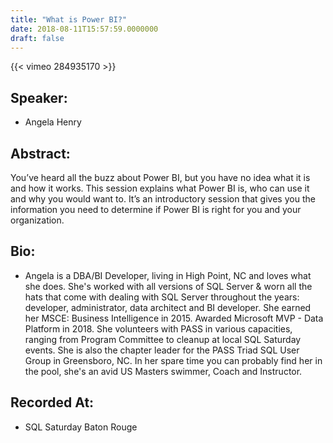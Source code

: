 ```yaml
---
title: "What is Power BI?"
date: 2018-08-11T15:57:59.0000000
draft: false
---
```


{{< vimeo 284935170 >}}

## Speaker:

 - Angela Henry

## Abstract:

<p>You’ve heard all the buzz about Power BI, but you have no idea what it is and how it works. This session explains what Power BI is, who can use it and why you would want to. It’s an introductory session that gives you the information you need to determine if Power BI is right for you and your organization.
</p>

## Bio:

 - <p>Angela is a DBA/BI Developer, living in High Point, NC and loves what she does. She's worked with all versions of SQL Server & worn all the hats that come with dealing with SQL Server throughout the years: developer, administrator, data architect and BI developer. She earned her MSCE: Business Intelligence in 2015.  Awarded Microsoft MVP - Data Platform in 2018.  She volunteers with PASS in various capacities, ranging from Program Committee to cleanup at local SQL Saturday events. She is also the chapter leader for the PASS Triad SQL User Group in Greensboro, NC. In her spare time you can probably find her in the pool, she's an avid US Masters swimmer, Coach and Instructor.
</p>

## Recorded At:

 - SQL Saturday Baton Rouge

